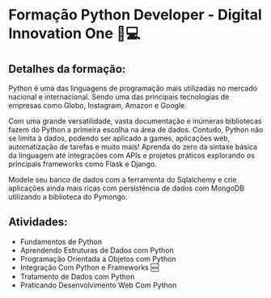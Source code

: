 # Formação Python Developer - Digital Innovation One 🐍💻 

## Detalhes da formação:

Python é uma das linguagens de programação mais utilizadas no mercado nacional e internacional. Sendo uma das principais tecnologias de empresas como Globo, Instagram, Amazon e Google.

Com uma grande versatilidade, vasta documentação e inúmeras bibliotecas fazem do Python a primeira escolha na área de dados. Contudo, Python não se limita à dados, podendo ser aplicado a games, aplicações web, automatização de tarefas e muito mais! Aprenda do zero da sintaxe básica da linguagem até integrações com APIs e projetos práticos explorando os principais frameworks como Flask e Django.

Modele seu banco de dados com a ferramenta do Sqlalchemy e crie aplicações ainda mais ricas com persistência de dados com MongoDB utilizando a biblioteca do Pymongo.

## Atividades:

- Fundamentos de Python
- Aprendendo Estruturas de Dados com Python
- Programação Orientada a Objetos com Python
- Integração Com Python e Frameworks 🆕
- Tratamento de Dados com Python
- Praticando Desenvolvimento Web Com Python
